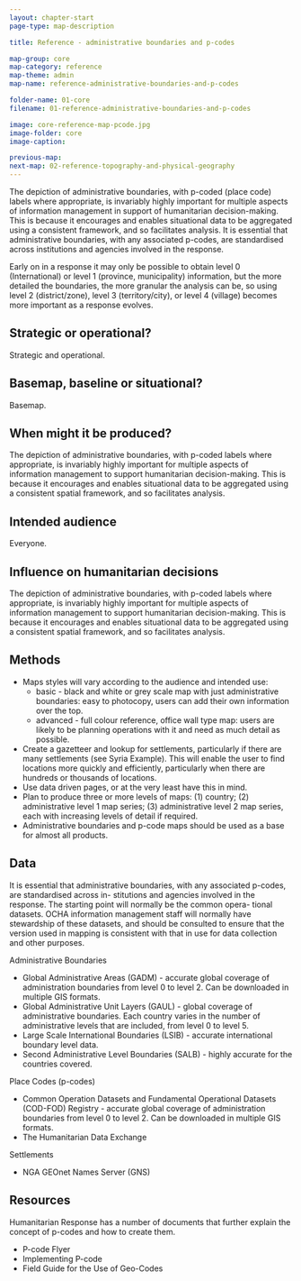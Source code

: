 ```yaml
---
layout: chapter-start
page-type: map-description

title: Reference - administrative boundaries and p-codes

map-group: core
map-category: reference
map-theme: admin
map-name: reference-administrative-boundaries-and-p-codes

folder-name: 01-core
filename: 01-reference-administrative-boundaries-and-p-codes

image: core-reference-map-pcode.jpg
image-folder: core
image-caption: 

previous-map: 
next-map: 02-reference-topography-and-physical-geography
---
```


The depiction of administrative boundaries, with p-coded \(place code\) labels where appropriate, is invariably highly important for multiple aspects of information management in support of humanitarian decision-making. This is because it encourages and enables situational data to be aggregated using a consistent framework, and so facilitates analysis. It is essential that administrative boundaries, with any associated p-codes, are standardised across institutions and agencies involved in the response.  

Early on in a response it may only be possible to obtain level 0 \(International\) or level 1 \(province, municipality\) information, but the more detailed the boundaries, the more granular the analysis can be, so using level 2 \(district/zone\), level 3 \(territory/city\), or level 4 \(village\) becomes more important as a response evolves.

## Strategic or operational?

Strategic and operational.

## Basemap, baseline or situational?
      
Basemap.

## When might it be produced?

The depiction of administrative boundaries, with p-coded labels where appropriate, is invariably highly important for multiple aspects of information management to support humanitarian decision-making. This is because it encourages and enables situational data to be aggregated using a consistent spatial framework, and so facilitates analysis.

## Intended audience

Everyone.

## Influence on humanitarian decisions

The depiction of administrative boundaries, with p-coded labels where appropriate, is invariably highly important for multiple aspects of information management to support humanitarian decision-making. This is because it encourages and enables situational data to be aggregated using a consistent spatial framework, and so facilitates analysis.

## Methods

* Maps styles will vary according to the audience and intended use:
  * basic - black and white or grey scale map with just administrative boundaries: easy to photocopy, users can add their own information over the top.
  * advanced - full colour reference, office wall type map: users are likely to be planning operations with it and need as much detail as possible.
* Create a gazetteer and lookup for settlements, particularly if there are many settlements \(see Syria Example\). This will enable the user to find locations more quickly and efficiently, particularly when there are hundreds or thousands of locations.
* Use data driven pages, or at the very least have this in mind.
* Plan to produce three or more levels of maps: \(1\) country; \(2\) administrative level 1 map series; \(3\) administrative level 2 map series, each with increasing levels of detail if required.
* Administrative boundaries and p-code maps should be used as a base for almost all products.

## Data

It is essential that administrative boundaries, with any associated p-codes, are standardised across in- stitutions and agencies involved in the response. The starting point will normally be the common opera- tional datasets. OCHA information management staff will normally have stewardship of these datasets, and should be consulted to ensure that the version used in mapping is consistent with that in use for data collection and other purposes.

Administrative Boundaries

* Global Administrative Areas \(GADM\) - accurate global coverage of administration boundaries from level 0 to level 2. Can be downloaded in multiple GIS formats.
* Global Administrative Unit Layers \(GAUL\) - global coverage of administrative boundaries. Each country varies in the number of administrative levels that are included, from level 0 to level 5.
* Large Scale International Boundaries \(LSIB\) - accurate international boundary level data.
* Second Administrative Level Boundaries \(SALB\) - highly accurate for the countries covered.

Place Codes \(p-codes\)

* Common Operation Datasets and Fundamental Operational Datasets \(COD-FOD\) Registry - accurate global coverage of administration boundaries from level 0 to level 2. Can be downloaded in multiple GIS formats.
* The Humanitarian Data Exchange

Settlements
* NGA GEOnet Names Server \(GNS\)

## Resources

Humanitarian Response has a number of documents that further explain the concept of p-codes and how to create them.

* P-code Flyer
* Implementing P-code
* Field Guide for the Use of Geo-Codes

